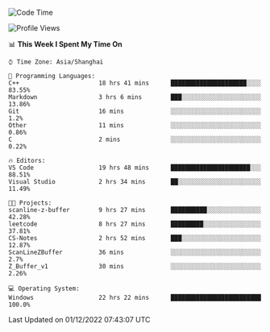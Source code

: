 <!--START_SECTION:waka-->
![Code Time](http://img.shields.io/badge/Code%20Time-403%20hrs%2036%20mins-blue)

![Profile Views](http://img.shields.io/badge/Profile%20Views-4-blue)

📊 **This Week I Spent My Time On** 

```text
⌚︎ Time Zone: Asia/Shanghai

💬 Programming Languages: 
C++                      18 hrs 41 mins      █████████████████████░░░░   83.55% 
Markdown                 3 hrs 6 mins        ███░░░░░░░░░░░░░░░░░░░░░░   13.86% 
Git                      16 mins             ░░░░░░░░░░░░░░░░░░░░░░░░░   1.2% 
Other                    11 mins             ░░░░░░░░░░░░░░░░░░░░░░░░░   0.86% 
C                        2 mins              ░░░░░░░░░░░░░░░░░░░░░░░░░   0.22%

🔥 Editors: 
VS Code                  19 hrs 48 mins      ██████████████████████░░░   88.51% 
Visual Studio            2 hrs 34 mins       ██░░░░░░░░░░░░░░░░░░░░░░░   11.49%

🐱‍💻 Projects: 
scanline-z-buffer        9 hrs 27 mins       ██████████░░░░░░░░░░░░░░░   42.28% 
leetcode                 8 hrs 27 mins       █████████░░░░░░░░░░░░░░░░   37.81% 
CS-Notes                 2 hrs 52 mins       ███░░░░░░░░░░░░░░░░░░░░░░   12.87% 
ScanLineZBuffer          36 mins             ░░░░░░░░░░░░░░░░░░░░░░░░░   2.7% 
Z_Buffer_v1              30 mins             ░░░░░░░░░░░░░░░░░░░░░░░░░   2.26%

💻 Operating System: 
Windows                  22 hrs 22 mins      █████████████████████████   100.0%

```


 Last Updated on 01/12/2022 07:43:07 UTC
<!--END_SECTION:waka-->